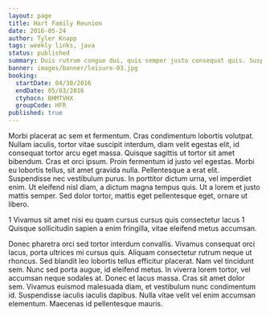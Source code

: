 ```yaml
---
layout: page
title: Hart Family Reunion
date: 2016-05-24
author: Tyler Knapp
tags: weekly links, java
status: published
summary: Duis rutrum congue dui, quis semper justo consequat quis. Suspendisse.
banner: images/banner/leisure-03.jpg
booking:
  startDate: 04/30/2016
  endDate: 05/03/2016
  ctyhocn: BHMTVHX
  groupCode: HFR
published: true
---
```

Morbi placerat ac sem et fermentum. Cras condimentum lobortis volutpat. Nullam iaculis, tortor vitae suscipit interdum, diam velit egestas elit, id consequat tortor arcu eget massa. Quisque sagittis ut tortor sit amet bibendum. Cras et orci ipsum. Proin fermentum id justo vel egestas. Morbi eu lobortis tellus, sit amet gravida nulla. Pellentesque a erat elit. Suspendisse nec vestibulum purus. In porttitor dictum urna, vel imperdiet enim. Ut eleifend nisl diam, a dictum magna tempus quis. Ut a lorem et justo mattis semper. Sed dolor tortor, mattis eget pellentesque eget, ornare ut libero.

1 Vivamus sit amet nisi eu quam cursus cursus quis consectetur lacus
1 Quisque sollicitudin sapien a enim fringilla, vitae eleifend metus accumsan.

Donec pharetra orci sed tortor interdum convallis. Vivamus consequat orci lacus, porta ultrices mi cursus quis. Aliquam consectetur rutrum neque ut rhoncus. Sed blandit leo lobortis tellus efficitur placerat. Nam vel tincidunt sem. Nunc sed porta augue, id eleifend metus. In viverra lorem tortor, vel accumsan neque sodales at. Donec et lacus massa. Cras sit amet dolor sem. Vivamus euismod malesuada diam, et vestibulum nunc condimentum id. Suspendisse iaculis iaculis dapibus. Nulla vitae velit vel enim accumsan elementum. Maecenas id pellentesque mauris.
